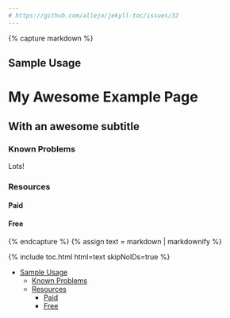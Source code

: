```yaml
---
# https://github.com/allejo/jekyll-toc/issues/32
---
```


{% capture markdown %}
## Sample Usage

<div>
  <h1 class="page-title">My Awesome Example Page</h1>
  <h2 class="page-subtitle">With an awesome subtitle</h2>
</div>

### Known Problems

Lots!

### Resources

#### Paid

#### Free
{% endcapture %}
{% assign text = markdown | markdownify %}

{% include toc.html html=text skipNoIDs=true %}

<!-- /// -->

<ul>
    <li>
        <a href="#sample-usage">Sample Usage</a>
        <ul>
            <li>
                <a href="#known-problems">Known Problems</a>
            </li>
            <li>
                <a href="#resources">Resources</a>
                <ul>
                    <li>
                        <a href="#paid">Paid</a>
                    </li>
                    <li>
                        <a href="#free">Free</a>
                    </li>
                </ul>
            </li>
        </ul>
    </li>
</ul>
